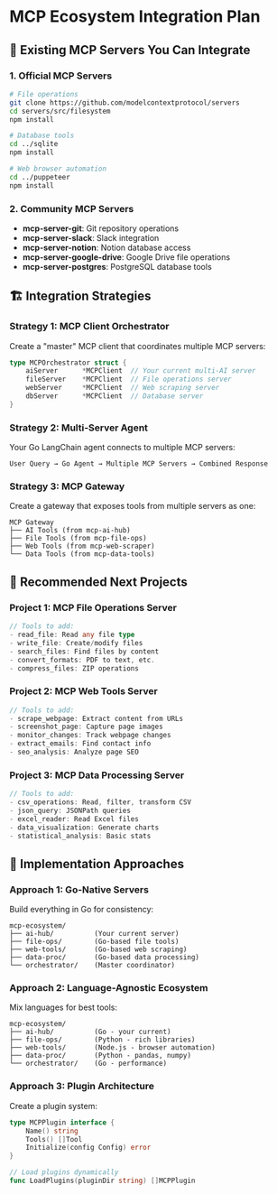 # MCP Ecosystem Integration Plan

## 🌟 Existing MCP Servers You Can Integrate

### **1. Official MCP Servers**
```bash
# File operations
git clone https://github.com/modelcontextprotocol/servers
cd servers/src/filesystem
npm install

# Database tools  
cd ../sqlite
npm install

# Web browser automation
cd ../puppeteer
npm install
```

### **2. Community MCP Servers**
- **mcp-server-git**: Git repository operations
- **mcp-server-slack**: Slack integration
- **mcp-server-notion**: Notion database access
- **mcp-server-google-drive**: Google Drive file operations
- **mcp-server-postgres**: PostgreSQL database tools

## 🏗️ Integration Strategies

### **Strategy 1: MCP Client Orchestrator**
Create a "master" MCP client that coordinates multiple MCP servers:

```go
type MCPOrchestrator struct {
    aiServer      *MCPClient  // Your current multi-AI server
    fileServer    *MCPClient  // File operations server
    webServer     *MCPClient  // Web scraping server
    dbServer      *MCPClient  // Database server
}
```

### **Strategy 2: Multi-Server Agent**
Your Go LangChain agent connects to multiple MCP servers:
```
User Query → Go Agent → Multiple MCP Servers → Combined Response
```

### **Strategy 3: MCP Gateway**
Create a gateway that exposes tools from multiple servers as one:
```
MCP Gateway
├── AI Tools (from mcp-ai-hub)
├── File Tools (from mcp-file-ops)  
├── Web Tools (from mcp-web-scraper)
└── Data Tools (from mcp-data-tools)
```

## 🎯 Recommended Next Projects

### **Project 1: MCP File Operations Server**
```go
// Tools to add:
- read_file: Read any file type
- write_file: Create/modify files
- search_files: Find files by content
- convert_formats: PDF to text, etc.
- compress_files: ZIP operations
```

### **Project 2: MCP Web Tools Server**  
```go
// Tools to add:
- scrape_webpage: Extract content from URLs
- screenshot_page: Capture page images
- monitor_changes: Track webpage changes
- extract_emails: Find contact info
- seo_analysis: Analyze page SEO
```

### **Project 3: MCP Data Processing Server**
```go
// Tools to add:
- csv_operations: Read, filter, transform CSV
- json_query: JSONPath queries
- excel_reader: Read Excel files
- data_visualization: Generate charts
- statistical_analysis: Basic stats
```

## 🔧 Implementation Approaches

### **Approach 1: Go-Native Servers**
Build everything in Go for consistency:
```
mcp-ecosystem/
├── ai-hub/          (Your current server)
├── file-ops/        (Go-based file tools)
├── web-tools/       (Go-based web scraping)
├── data-proc/       (Go-based data processing)
└── orchestrator/    (Master coordinator)
```

### **Approach 2: Language-Agnostic Ecosystem**
Mix languages for best tools:
```
mcp-ecosystem/
├── ai-hub/          (Go - your current)
├── file-ops/        (Python - rich libraries)
├── web-tools/       (Node.js - browser automation)
├── data-proc/       (Python - pandas, numpy)
└── orchestrator/    (Go - performance)
```

### **Approach 3: Plugin Architecture**
Create a plugin system:
```go
type MCPPlugin interface {
    Name() string
    Tools() []Tool
    Initialize(config Config) error
}

// Load plugins dynamically
func LoadPlugins(pluginDir string) []MCPPlugin
```
